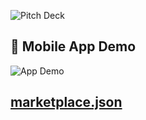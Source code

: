 
![Pitch Deck](https://github.com/redis-developer/redisafe/blob/main/redispitchdeck.png?raw=true)
## 📱 Mobile App Demo
![App Demo](https://github.com/redis-developer/redisafe/blob/main/redisafeapp.gif?raw=true)

## [marketplace.json](https://github.com/redis-developer/redisafe/blob/main/marketplace.json)
